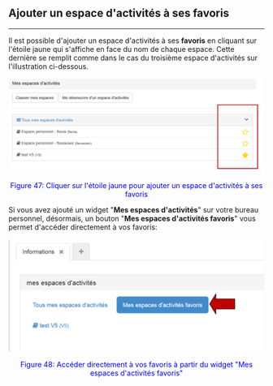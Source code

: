 ## Ajouter un espace d'activités à ses favoris
---
Il est possible d'ajouter un espace d'activités à ses **favoris** en cliquant sur l'étoile jaune qui s'affiche en face du nom de chaque espace. Cette dernière se remplit comme dans le cas du troisième espace d'activités sur l'illustration ci-dessous.

![](images/fig47.png)

<p style ="text-align: center; color: blue">Figure 47: Cliquer sur l'étoile jaune pour ajouter un espace d'activités à ses favoris</p>

Si vous avez ajouté un widget "**Mes espaces d'activités**" sur votre bureau personnel, désormais, un bouton "**Mes espaces d'activités favoris**" vous permet d'accéder directement à vos favoris:

![](images/fig48.png)

<p style ="text-align: center; color: blue">Figure 48: Accéder directement à vos favoris à partir  du widget "Mes espaces d'activités favoris"</p>
